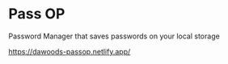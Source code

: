 # Pass OP

Password Manager that saves passwords on your local storage

https://dawoods-passop.netlify.app/
